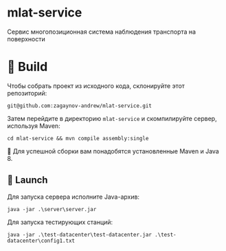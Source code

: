 # mlat-service

Cервис многопозиционная система наблюдения транспорта на поверхности

# :hammer: Build

Чтобы собрать проект из исходного кода, склонируйте этот репозиторий:

```
git@github.com:zagaynov-andrew/mlat-service.git
```

Затем перейдите в директорию `mlat-service` и скомпилируйте сервер, используя Maven:

```
cd mlat-service && mvn compile assembly:single
```

:pushpin: Для успешной сборки вам понадобятся установленные Maven и Java 8.

## :rocket: Launch

Для запуска сервера исполните Java-архив:

```
java -jar .\server\server.jar
```

Для запуска тестирующих станций:

```
java -jar .\test-datacenter\test-datacenter.jar .\test-datacenter\config1.txt
```
